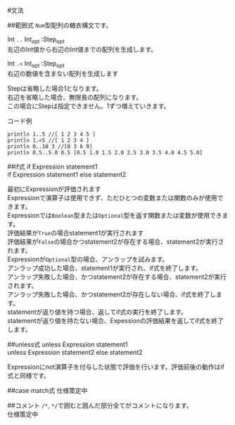 #文法

##範囲式
`Num`型配列の糖衣構文です。  

Int `..` Int<sub>opt</sub> :Step<sub>opt</sub>  
左辺のInt値から右辺のInt値までの配列を生成します。  

Int `.<` Int<sub>opt</sub> :Step<sub>opt</sub>  
右辺の数値を含まない配列を生成します  

Stepは省略した場合1となります。  
右辺を省略した場合、無限長の配列になります。  
この場合にStepは指定できません。1ずつ増えていきます。  

コード例
```
println 1..5 //[ 1 2 3 4 5 ]
println 1.<5 //[ 1 2 3 4 ]
println 0..10 3 //[0 3 6 9]
println 0.5..5.0 0.5 [0.5 1.0 1.5 2.0 2.5 3.0 3.5 4.0 4.5 5.0]
```

##if式
if Expression statement1  
if Expression statement1 else statement2  

最初にExpressionが評価されます  
Expressionで演算子は使用できず、ただひとつの変数または関数のみが使用できます。  
Expressionでは`Boolean`型または`Optional`型を返す関数または変数が使用できます。  
評価結果が`True`の場合statement1が実行されます  
評価結果が`False`の場合かつstatement2が存在する場合、statement2が実行されます。  
Expressionが`Optional`型の場合、アンラップを試みます。  
アンラップ成功した場合、statement1が実行され、if式を終了します。  
アンラップ失敗した場合、かつstatement2が存在する場合、statement2が実行されます。  
アンラップ失敗した場合、かつstatement2が存在しない場合、if式を終了します。  
statementが返り値を持つ場合、返してif式の実行を終了します。  
statementが返り値を持たない場合、Expessionの評価結果を返してif式を終了します。  

##unless式
unless Expression statement1  
unless Expression statement2 else statement2

Expressionにnot演算子を付与した状態で評価を行います。評価前後の動作はif式と同様です。  

##case match式
仕様策定中
    
##コメント
`/*`, `*/`で囲むと囲んだ部分全てがコメントになります。  
仕様策定中

